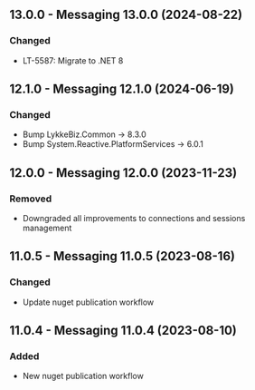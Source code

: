 ## 13.0.0 - Messaging 13.0.0 (2024-08-22)

### Changed
- LT-5587: Migrate to .NET 8

## 12.1.0 - Messaging 12.1.0 (2024-06-19)

### Changed
- Bump LykkeBiz.Common -> 8.3.0
- Bump System.Reactive.PlatformServices -> 6.0.1

## 12.0.0 - Messaging 12.0.0 (2023-11-23)

### Removed
- Downgraded all improvements to connections and sessions management  

## 11.0.5 - Messaging 11.0.5 (2023-08-16)

### Changed
- Update nuget publication workflow

## 11.0.4 - Messaging 11.0.4 (2023-08-10)

### Added
- New nuget publication workflow
